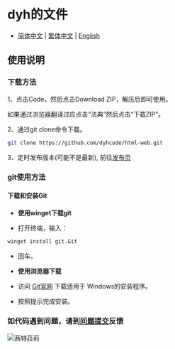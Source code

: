 # dyh的文件

- [简体中文](./README.md) | [繁体中文](./README_zh_TW.md) | [English](./README_en_US.md)

## 使用说明

### 下载方法

1、点击Code，然后点击Download ZIP，解压后即可使用。

如果通过浏览器翻译过应点击“法典”然后点击“下载ZIP”。

2、通过git clone命令下载。

```bash
git clone https://github.com/dyhcode/html-web.git
```

3、定时发布版本(可能不是最新),
前往[发布页](https://github.com/dyhcode/html-web/releases)

### git使用方法

#### 下载和安装Git

- **使用winget下载git**

- 打开终端，输入：

```bash
winget install git.Git
```

- 回车。

- **使用浏览器下载**

- 访问 [Git官网](https://git-scm.com/downloads/win) 下载适用于
Windows的安装程序。

- 按照提示完成安装。

### 如代码遇到问题，请到[问题提交](https://github.com/dyhcode/html-web/issues)反馈

![茜特菈莉](./image/茜特菈莉.png)
<!-- 我的茜特菈莉就是好看 -->
